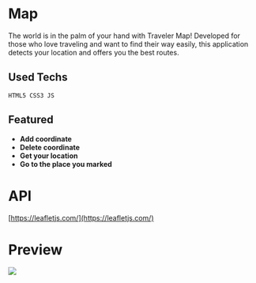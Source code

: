 # Map

The world is in the palm of your hand with Traveler Map! Developed for those who love traveling and want to find their way easily, this application detects your location and offers you the best routes.

## Used Techs

```
HTML5 CSS3 JS
```

## Featured

- **Add coordinate**
- **Delete coordinate**
- **Get your location**
- **Go to the place you marked**

# API

[https://leafletjs.com/](https://leafletjs.com/)

# Preview

<img src="./images/Man Gif.gif">
